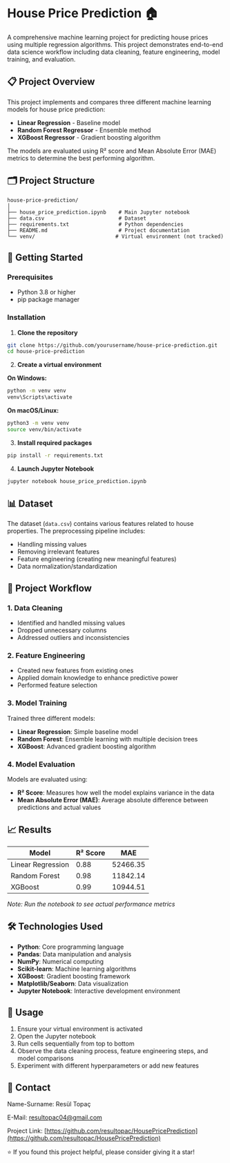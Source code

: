 # House Price Prediction 🏠

A comprehensive machine learning project for predicting house prices using multiple regression algorithms. This project demonstrates end-to-end data science workflow including data cleaning, feature engineering, model training, and evaluation.

## 📋 Project Overview

This project implements and compares three different machine learning models for house price prediction:
- **Linear Regression** - Baseline model
- **Random Forest Regressor** - Ensemble method
- **XGBoost Regressor** - Gradient boosting algorithm

The models are evaluated using R² score and Mean Absolute Error (MAE) metrics to determine the best performing algorithm.

## 🗂️ Project Structure

```
house-price-prediction/
│
├── house_price_prediction.ipynb    # Main Jupyter notebook
├── data.csv                        # Dataset
├── requirements.txt                # Python dependencies
├── README.md                       # Project documentation
└── venv/                          # Virtual environment (not tracked)
```

## 🚀 Getting Started

### Prerequisites

- Python 3.8 or higher
- pip package manager

### Installation

1. **Clone the repository**
```bash
git clone https://github.com/yourusername/house-price-prediction.git
cd house-price-prediction
```

2. **Create a virtual environment**

**On Windows:**
```bash
python -m venv venv
venv\Scripts\activate
```

**On macOS/Linux:**
```bash
python3 -m venv venv
source venv/bin/activate
```

3. **Install required packages**
```bash
pip install -r requirements.txt
```

4. **Launch Jupyter Notebook**
```bash
jupyter notebook house_price_prediction.ipynb
```

## 📊 Dataset

The dataset (`data.csv`) contains various features related to house properties. The preprocessing pipeline includes:
- Handling missing values
- Removing irrelevant features
- Feature engineering (creating new meaningful features)
- Data normalization/standardization

## 🔧 Project Workflow

### 1. Data Cleaning
- Identified and handled missing values
- Dropped unnecessary columns
- Addressed outliers and inconsistencies

### 2. Feature Engineering
- Created new features from existing ones
- Applied domain knowledge to enhance predictive power
- Performed feature selection

### 3. Model Training
Trained three different models:
- **Linear Regression**: Simple baseline model
- **Random Forest**: Ensemble learning with multiple decision trees
- **XGBoost**: Advanced gradient boosting algorithm

### 4. Model Evaluation
Models are evaluated using:
- **R² Score**: Measures how well the model explains variance in the data
- **Mean Absolute Error (MAE)**: Average absolute difference between predictions and actual values

## 📈 Results

| Model | R² Score | MAE |
|-------|----------|-----|
| Linear Regression | 0.88 | 52466.35 |
| Random Forest | 0.98 |  11842.14 |
| XGBoost | 0.99 | 10944.51 |

*Note: Run the notebook to see actual performance metrics*

## 🛠️ Technologies Used

- **Python**: Core programming language
- **Pandas**: Data manipulation and analysis
- **NumPy**: Numerical computing
- **Scikit-learn**: Machine learning algorithms
- **XGBoost**: Gradient boosting framework
- **Matplotlib/Seaborn**: Data visualization
- **Jupyter Notebook**: Interactive development environment

## 📝 Usage

1. Ensure your virtual environment is activated
2. Open the Jupyter notebook
3. Run cells sequentially from top to bottom
4. Observe the data cleaning process, feature engineering steps, and model comparisons
5. Experiment with different hyperparameters or add new features



## 📧 Contact

Name-Surname: Resül Topaç

E-Mail: resultopac04@gmail.com

Project Link: [https://github.com/resultopac/HousePricePrediction](https://github.com/resultopac/HousePricePrediction)

⭐ If you found this project helpful, please consider giving it a star!
